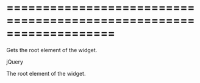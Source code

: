 <!--**
/*-------------------------------------------
    Auto-generated file. Do not modify.
-------------------------------------------

**-->
===================================================================
===================================================================

<!--shortDescription-->
Gets the root element of the widget.
<!--/shortDescription-->

<!--returnType-->jQuery<!--/returnType-->
<!--returnDescription-->
The root element of the widget.
<!--/returnDescription-->

<!--fullDescription-->

<!--/fullDescription-->